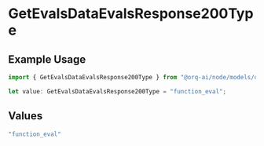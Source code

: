 # GetEvalsDataEvalsResponse200Type

## Example Usage

```typescript
import { GetEvalsDataEvalsResponse200Type } from "@orq-ai/node/models/operations";

let value: GetEvalsDataEvalsResponse200Type = "function_eval";
```

## Values

```typescript
"function_eval"
```